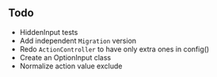 ## Todo

- HiddenInput tests
- Add independent `Migration` version
- Redo `ActionController` to have only extra ones in config()
- Create an OptionInput class
- Normalize action value exclude
